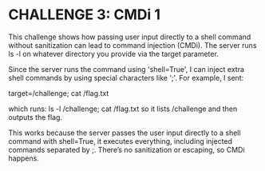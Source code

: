 # CHALLENGE 3: CMDi 1
This challenge shows how passing user input directly to a shell command without sanitization can lead to command injection (CMDi). The server runs ls -l on whatever directory you provide via the target parameter.

Since the server runs the command using 'shell=True', I can inject extra shell commands by using special characters like ';'. For example, I sent:

target=/challenge; cat /flag.txt

which runs: ls -l /challenge; cat /flag.txt so it lists /challenge and then outputs the flag.

This works because the server passes the user input directly to a shell command with shell=True, it executes everything, including injected commands separated by ;. There’s no sanitization or escaping, so CMDi happens.
